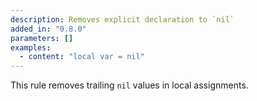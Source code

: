 ```yaml
---
description: Removes explicit declaration to `nil`
added_in: "0.8.0"
parameters: []
examples:
  - content: "local var = nil"
---
```


This rule removes trailing `nil` values in local assignments.
